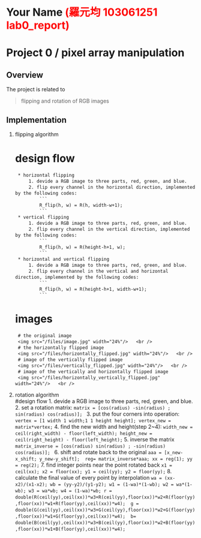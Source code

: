 # Your Name <span style="color:red">(羅元均 103061251 lab0_report)</span>

# Project 0 / pixel array manipulation

## Overview
The project is related to 
> flipping and rotation of RGB images


## Implementation
1. flipping algorithm
	# design flow
		* horizontal flipping
			1. devide a RGB image to three parts, red, green, and blue.
			2. flip every channel in the horizontal direction, implemented by the following codes:
				```
				R_flip(h, w) = R(h, width-w+1);
				```
		* vertical flipping
			1. devide a RGB image to three parts, red, green, and blue.
			2. flip every channel in the vertical direction, implemented by the following codes:
				```
				R_flip(h, w) = R(height-h+1, w);
				```
		* horizontal and vertical flipping
			1. devide a RGB image to three parts, red, green, and blue.
			2. flip every channel in the vertical and horizontal direction, implemented by the following codes:
				```
				R_flip(h, w) = R(height-h+1, width-w+1);
				```
	# images
		
		# the original image
		<img src="/files/image.jpg" width="24%"/>   <br />
		# the horizontally flipped image
		<img src="/files/horizontally_flipped.jpg" width="24%"/>   <br />
		# image of the vertically flipped image
		<img src="/files/vertically_flipped.jpg" width="24%"/>   <br />
		# image of the vertically and horizontally flipped image
		<img src="/files/horizontally_vertically_flipped.jpg" width="24%"/>   <br />

2. rotation algorithm	
	#design flow
		1. devide a RGB image to three parts, red, green, and blue.
		2. set a rotation matrix:
			```
			matrix = [cos(radius) -sin(radius) ; sin(radius) cos(radius)]; 
			```
		3. put the four corners into operation:
			```
			vertex = [1 width 1 width;1 1 height height];
			vertex_new = matrix*vertex;
			```
		4. find the new width and height(step 2~4):
			```
			width_new = ceil(right_width) - floor(left_width);
			height_new = ceil(right_height) - floor(left_height);
			```
		5. inverse the matrix
			```
			matrix_inverse = [cos(radius) sin(radius) ; -sin(radius) cos(radius)]; 
			```
		6. shift and rotate back to the original
			```
			aaa = [x_new-x_shift; y_new-y_shift]; 
        		reg= matrix_inverse*aaa;
        		xx = reg(1);
        		yy = reg(2);
			```
		7. find integer points near the point rotated back
			```
			x1 = ceil(xx);
        		x2 = floor(xx);
        		y1 = ceil(yy);
        		y2 = floor(yy);
			```
		8. calculate the final value of every point by interpolation
			```
			wa = (xx-x2)/(x1-x2);
            		wb = (yy-y2)/(y1-y2);
           		w1 = (1-wa)*(1-wb);
            		w2 = wa*(1-wb);
            		w3 = wa*wb;
            		w4 = (1-wa)*wb;
            		r = double(R(ceil(yy),ceil(xx))*w3+R(ceil(yy),floor(xx))*w2+R(floor(yy),floor(xx))*w1+R(floor(yy),ceil(xx))*w4); 
            		g = double(G(ceil(yy),ceil(xx))*w3+G(ceil(yy),floor(xx))*w2+G(floor(yy),floor(xx))*w1+G(floor(yy),ceil(xx))*w4); 
            		b=  double(B(ceil(yy),ceil(xx))*w3+B(ceil(yy),floor(xx))*w2+B(floor(yy),floor(xx))*w1+B(floor(yy),ceil(xx))*w4); 
			```
		
